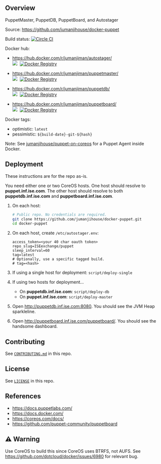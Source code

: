 Overview
--------

PuppetMaster, PuppetDB, PuppetBoard, and Autostager

Source: https://github.com/jumanjihouse/docker-puppet

Build status: [![Circle CI](https://circleci.com/gh/jumanjihouse/docker-puppet/tree/master.svg?style=svg&circle-token=ac0d72e97fa5b75ba775ba8d12994f09d036ae7b)](https://circleci.com/gh/jumanjihouse/docker-puppet/tree/master)

Docker hub:

* https://hub.docker.com/r/jumanjiman/autostager/<br/>
  [![](https://imagelayers.io/badge/jumanjiman/autostager:latest.svg)](https://imagelayers.io/?images=jumanjiman/autostager:latest 'View on imagelayers.io')&nbsp;
  [![Docker Registry](https://img.shields.io/docker/pulls/jumanjiman/autostager.svg)](https://registry.hub.docker.com/u/jumanjiman/autostager/ 'Docker Hub')&nbsp;

* https://hub.docker.com/r/jumanjiman/puppetmaster/<br/>
  [![](https://imagelayers.io/badge/jumanjiman/puppetmaster:latest.svg)](https://imagelayers.io/?images=jumanjiman/puppetmaster:latest 'View on imagelayers.io')&nbsp;
  [![Docker Registry](https://img.shields.io/docker/pulls/jumanjiman/puppetmaster.svg)](https://registry.hub.docker.com/u/jumanjiman/puppetmaster/ 'Docker Hub')&nbsp;

* https://hub.docker.com/r/jumanjiman/puppetdb/<br/>
  [![](https://imagelayers.io/badge/jumanjiman/puppetdb:latest.svg)](https://imagelayers.io/?images=jumanjiman/puppetdb:latest 'View on imagelayers.io')&nbsp;
  [![Docker Registry](https://img.shields.io/docker/pulls/jumanjiman/puppetdb.svg)](https://registry.hub.docker.com/u/jumanjiman/puppetdb/ 'Docker Hub')&nbsp;

* https://hub.docker.com/r/jumanjiman/puppetboard/<br/>
  [![](https://imagelayers.io/badge/jumanjiman/puppetboard:latest.svg)](https://imagelayers.io/?images=jumanjiman/puppetboard:latest 'View on imagelayers.io')&nbsp;
  [![Docker Registry](https://img.shields.io/docker/pulls/jumanjiman/puppetboard.svg)](https://registry.hub.docker.com/u/jumanjiman/puppetboard/ 'Docker Hub')&nbsp;

Docker tags:

* optimistic: `latest`
* pessimistic: `${build-date}-git-${hash}`

Note: See [jumanjihouse/puppet-on-coreos](https://github.com/jumanjihouse/puppet-on-coreos)
for a Puppet Agent inside Docker.

Deployment
----------

These instructions are for the repo as-is.

You need either one or two CoreOS hosts.
One host should resolve to **puppet.inf.ise.com**.
The other host should resolve to both **puppetdb.inf.ise.com**
and **puppetboard.inf.ise.com**.

1. On each host:

   ```bash
   # Public repo. No credentials are required.
   git clone https://github.com/jumanjihouse/docker-puppet.git
   cd docker-puppet
   ```

1. On each host, create `/etc/autostager.env`:

   ```
   access_token=<your 40 char oauth token>
   repo_slug=ISEexchange/puppet
   sleep_interval=60
   tag=latest
   # Optionally, use a specific tagged build.
   # tag=<hash>
   ```

1. If using a single host for deployment: `script/deploy-single`

1. If using two hosts for deployment...

   * On **puppetdb.inf.ise.com**: `script/deploy-db`
   * On **puppet.inf.ise.com**: `script/deploy-master`

1. Open http://puppetdb.inf.ise.com:8080.
   You should see the JVM Heap sparkleline.

1. Open http://puppetboard.inf.ise.com/puppetboard/.
   You should see the handsome dashboard.


Contributing
------------

See [`CONTRIBUTING.md`](CONTRIBUTING.md) in this repo.


License
-------

See [`LICENSE`](LICENSE) in this repo.


References
----------

* https://docs.puppetlabs.com/
* https://docs.docker.com/
* https://coreos.com/docs/
* https://github.com/puppet-community/puppetboard


:warning: Warning
-----------------

Use CoreOS to build this since CoreOS uses BTRFS, not AUFS.
See https://github.com/dotcloud/docker/issues/6980 for relevant bug.
